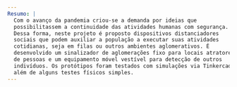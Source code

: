 ```yaml
---
Resumo: |
  Com o avanço da pandemia criou-se a demanda por ideias que
  possibilitassem a continuidade das atividades humanas com segurança.
  Dessa forma, neste projeto é proposto dispositivos distanciadores
  sociais que podem auxiliar a população a executar suas atividades
  cotidianas, seja em filas ou outros ambientes aglomerativos. É
  desenvolvido um sinalizador de aglomerações fixo para locais atratores
  de pessoas e um equipamento móvel vestível para detecção de outros
  indivíduos. Os protótipos foram testados com simulações via Tinkercad,
  além de alguns testes físicos simples.
---
```

